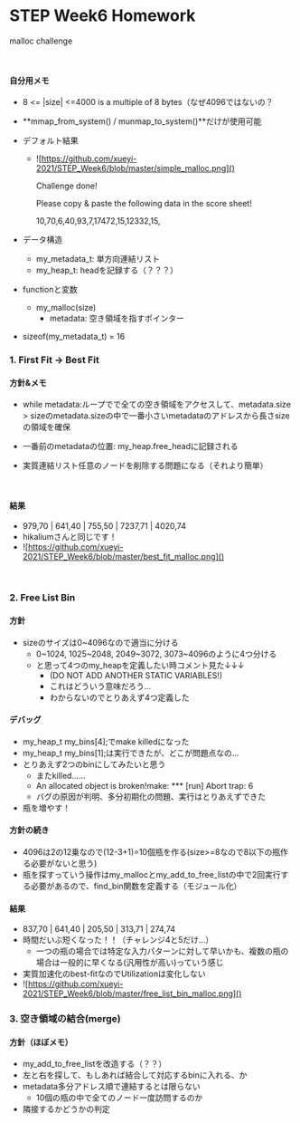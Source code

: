 # STEP Week6 Homework

malloc challenge

<br>

#### 自分用メモ

- 8 <= |size| <=4000  is a multiple of 8 bytes（なぜ4096ではないの？

- **mmap_from_system() / munmap_to_system()**だけが使用可能

- デフォルト結果

  - ![https://github.com/xueyi-2021/STEP_Week6/blob/master/simple_malloc.png]()

    Challenge done!

    Please copy & paste the following data in the score sheet!

    10,70,6,40,93,7,17472,15,12332,15,

    

- データ構造

  - my_metadata_t: 単方向連結リスト
  - my_heap_t: headを記録する（？？？）

- functionと変数

  - my_malloc(size)
    - metadata: 空き領域を指すポインター

- sizeof(my_metadata_t) = 16



### 1. First Fit -> Best Fit

#### 方針&メモ

- while metadata:ループでで全ての空き領域をアクセスして、metadata.size > sizeのmetadata.sizeの中で一番小さいmetadataのアドレスから長さsizeの領域を確保

- 一番前のmetadataの位置: my_heap.free_headに記録される

- 実質連結リスト任意のノードを削除する問題になる（それより簡単）

  <br>

#### 結果

- 979,70 | 641,40 | 755,50 | 7237,71 | 4020,74
- hikaliumさんと同じです！
- ![https://github.com/xueyi-2021/STEP_Week6/blob/master/best_fit_malloc.png]()

<br>

### 2. Free List Bin

#### 方針

- sizeのサイズは0~4096なので適当に分ける
  - 0~1024, 1025~2048, 2049~3072, 3073~4096のように4つ分ける
  - と思って4つのmy_heapを定義したい時コメント見た↓↓↓
    - (DO NOT ADD ANOTHER STATIC VARIABLES!)
    - これはどういう意味だろう…
    - わからないのでとりあえず4つ定義した



#### デバッグ

- my_heap_t my_bins[4];でmake killedになった
- my_heap_t my_bins[1];は実行できたが、どこが問題点なの…
- とりあえず2つのbinにしてみたいと思う
  - またkilled......
  - An allocated object is broken!make: *** [run] Abort trap: 6
  - バグの原因が判明、多分初期化の問題、実行はとりあえずできた
- 瓶を増やす！



#### 方針の続き

- 4096は2の12乗なので(12-3+1)=10個瓶を作る(size>=8なので8以下の瓶作る必要がないと思う)
- 瓶を探すっていう操作はmy_mallocとmy_add_to_free_listの中で2回実行する必要があるので、find_bin関数を定義する（モジュール化）



#### 結果

- 837,70 | 641,40 | 205,50 | 313,71 | 274,74
- 時間だいぶ短くなった！！（チャレンジ4と5だけ…）
  - 一つの瓶の場合では特定な入力パターンに対して早いかも、複数の瓶の場合は一般的に早くなる(汎用性が高い)っていう感じ
- 実質加速化のbest-fitなのでUtilizationは変化しない
- ![https://github.com/xueyi-2021/STEP_Week6/blob/master/free_list_bin_malloc.png]()



### 3. 空き領域の結合(merge)

#### 方針（ほぼメモ）

- my_add_to_free_listを改造する（？？）
- 左と右を探して、もしあれば結合して対応するbinに入れる、か
- metadata多分アドレス順で連結するとは限らない
  - 10個の瓶の中で全てのノード一度訪問するのか
- 隣接するかどうかの判定
